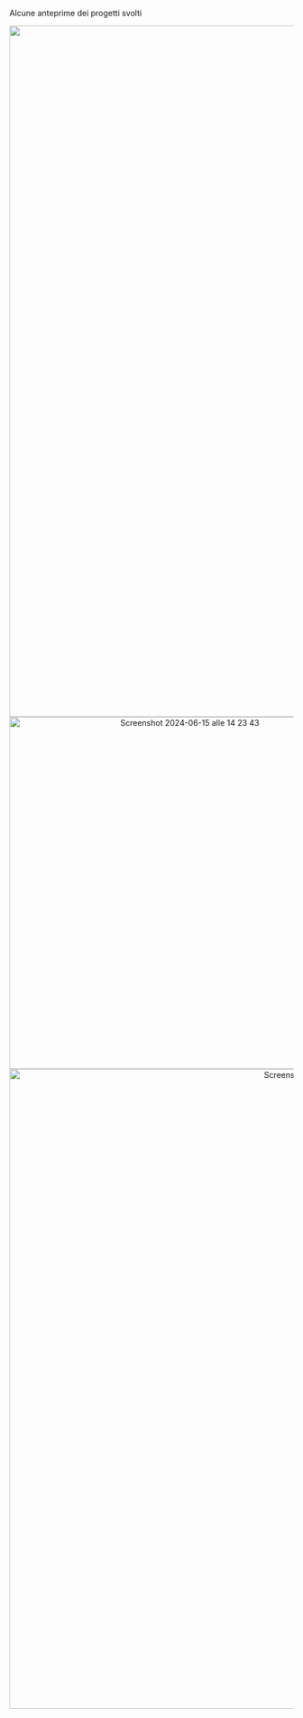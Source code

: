 Alcune anteprime dei progetti svolti
<p align="center">
<img width="1225" alt="Pokédex" src="https://github.com/ElisaSer/HTML-CSS-JavaScript/assets/169042144/598e5439-860c-418a-bad2-e5a81228cb77">

<img width="624" alt="Screenshot 2024-06-15 alle 14 23 43" src="https://github.com/ElisaSer/HTML-CSS-JavaScript/assets/169042144/c68705b1-62e3-4ab1-926f-a378bf72e2ce">

<img width="1134" alt="Screenshot 2024-06-15 alle 14 24 48" src="https://github.com/ElisaSer/HTML-CSS-JavaScript/assets/169042144/f5cb7328-c603-4260-a96a-a5238844cca1">
</p>

